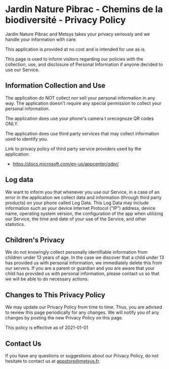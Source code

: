 # Jardin Nature Pibrac - Chemins de la biodiversité - Privacy Policy

Jardin Nature Pibrac and Metsys takes your privacy  seriously and we handle your
information with care.

This application is provided at no cost and is intended for use as is.

This page is used to inform visitors  regarding our policies with the collection,
use, and disclosure of Personal Information if anyone decided to use our Service.

## Information Collection and Use

The application do NOT collect nor sell your personal information in any way. The
application  doesn't require  any  special permission  to collect  your  personal
information.

The application does use your phone's camera t orecognoze QR codes ONLY.

The application does use  third party services that may collect  information used
to identify you.

Link to privacy policy of third party service providers used by the application:

- https://docs.microsoft.com/en-us/appcenter/gdpr/

## Log data

We want to inform you that whenever you use our Service, in a case of an error in
the application we collect data and information (through third party products) on
your phone called Log Data.  This Log Data  may include information  such as your
device Internet Protocol ("IP") address,  device name, operating  system version,
the configuration  of the app when  utilizing our Service,  the time and  date of
your use of the Service, and other statistics.

## Children's Privacy

We do  not knowingly  collect personally  identifiable information  from children
under 13 years of age. In the case we discover that a child under 13 has provided
us with personal information, we immediately delete this from our servers. If you
are a parent or guardian and  you are aware that your child has  provided us with
personal information,  please contact us so that we will  be able to do necessary
actions.

## Changes to This Privacy Policy

We may  update our Privacy Policy  from time to  time.  Thus, you are  advised to
review this page periodically for any changes.  We will notify you of any changes
by posting the new Privacy Policy on this page.

This policy is effective as of 2021-01-01

## Contact Us

If you have any questions or suggestions about our Privacy Policy, do not hesitate to contact us at appstore@metsys.fr.
